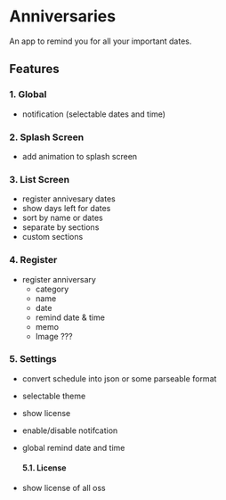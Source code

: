 # Anniversaries

An app to remind you for all your important dates.

## Features

### 1. Global

- notification (selectable dates and time)

### 2. Splash Screen

- add animation to splash screen

### 3. List Screen

- register annivesary dates
- show days left for dates
- sort by name or dates
- separate by sections
- custom sections

### 4. Register

- register anniversary
  - category
  - name
  - date
  - remind date & time
  - memo
  - Image ??? 

### 5. Settings

- convert schedule into json or some parseable format
- selectable theme
- show license
- enable/disable notifcation
- global remind date and time
   #### 5.1. License 

- show license of all oss

